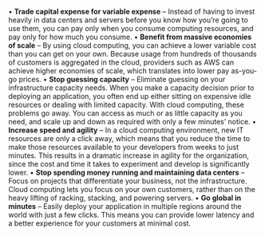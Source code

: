 • **Trade capital expense for variable expense** – Instead of having to invest heavily in data centers
and servers before you know how you’re going to use them, you can pay only when you consume
computing resources, and pay only for how much you consume.
• **Benefit from massive economies of scale** – By using cloud computing, you can achieve a lower
variable cost than you can get on your own. Because usage from hundreds of thousands of customers
is aggregated in the cloud, providers such as AWS can achieve higher economies of scale, which
translates into lower pay as-you-go prices.
• **Stop guessing capacity** – Eliminate guessing on your infrastructure capacity needs. When you make a
capacity decision prior to deploying an application, you often end up either sitting on expensive idle
resources or dealing with limited capacity. With cloud computing, these problems go away. You can
access as much or as little capacity as you need, and scale up and down as required with only a few
minutes’ notice.
• **Increase speed and agility** – In a cloud computing environment, new IT resources are only a click away,
which means that you reduce the time to make those resources available to your developers from
weeks to just minutes. This results in a dramatic increase in agility for the organization, since the cost
and time it takes to experiment and develop is significantly lower.
• **Stop spending money running and maintaining data centers** – Focus on projects that differentiate
your business, not the infrastructure. Cloud computing lets you focus on your own customers, rather
than on the heavy lifting of racking, stacking, and powering servers.
• **Go global in minutes** – Easily deploy your application in multiple regions around the world with just
a few clicks. This means you can provide lower latency and a better experience for your customers at
minimal cost.